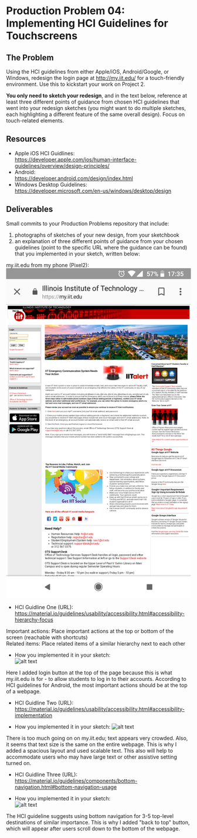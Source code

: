# Production Problem 04: Implementing HCI Guidelines for Touchscreens  

## The Problem  

Using the HCI guidelines from either Apple/iOS, Android/Google, or Windows, redesign the login page at
http://my.iit.edu/ for a touch-friendly environment. Use this to kickstart your work on Project 2.  

**You only need to sketch your redesign**, and in the text below, reference at least three different
points of guidance from chosen HCI guidelines that went into your redesign sketches (you might
want to do multiple sketches, each highlighting a different feature of the same overall design).
Focus on touch-related elements.  

## Resources

* Apple iOS HCI Guidlines:  
  https://developer.apple.com/ios/human-interface-guidelines/overview/design-principles/  
* Android:  
  https://developer.android.com/design/index.html  
* Windows Desktop Guidelines:  
  https://developer.microsoft.com/en-us/windows/desktop/design  

## Deliverables  

Small commits to your Production Problems repository that include:

1) photographs of sketches of your new design, from your sketchbook
2) an explanation of three different points of guidance from your chosen guidelines (point to the
   specific URL where the guidance can be found) that you implemented in your sketch, written below:  

my.iit.edu from my phone (Pixel2):  
  ![alt text](https://github.com/Guzelnas/itmd-362-pp/blob/master/pp-04/_sketches/myIIT.png "Logo Title Text 1")  

* HCI Guidline One (URL):  
https://material.io/guidelines/usability/accessibility.html#accessibility-hierarchy-focus  

Important actions: Place important actions at the top or bottom of the screen (reachable with shortcuts)  
Related items: Place related items of a similar hierarchy next to each other  

* How you implemented it in your sketch:  
![alt text](https://github.com/Guzelnas/itmd-362-pp/blob/master/pp-04/_sketches/one.jpg "Logo Title Text 1")  

Here I added login button at the top of the page because this is what my.iit.edu is for - to allow students to log in to their accounts. According to HCI guidelines for Android, the most important actions should be at the top of a webpage.     


* HCI Guidline Two (URL):
https://material.io/guidelines/usability/accessibility.html#accessibility-implementation   

* How you implemented it in your sketch:
![alt text](https://github.com/Guzelnas/itmd-362-pp/blob/master/pp-04/_sketches/two.jpg "Logo Title Text 1")  

There is too much going on on my.iit.edu; text appears very crowded. Also, it seems that text size is the same on the entire webpage. This is why I added a spacious layout and used scalable text. This also will help to accommodate users who may have large text or other assistive setting turned on.  

* HCI Guidline Three (URL):  
https://material.io/guidelines/components/bottom-navigation.html#bottom-navigation-usage  

* How you implemented it in your sketch:  
![alt text](https://github.com/Guzelnas/itmd-362-pp/blob/master/pp-04/_sketches/tree.jpg "Logo Title Text 1")  

The HCI guideline suggests using bottom navigation for 3-5 top-level destinations of similar importance. This is why I added "back to top" button, which will appear after users scroll down to the bottom of the webpage.  
